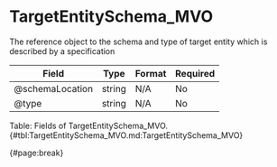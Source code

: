 <!--
    ATTENTION: This file was generated via gradle!
               Do NOT manually edit this file! Any such changes will be overwritten!
-->

# TargetEntitySchema_MVO

The reference object to the schema and type of target entity which is described by a specification

| Field | Type | Format | Required |
| ------- | ------- | ------- | --- |
| @schemaLocation | string | N/A | No |
| @type | string | N/A | No |

Table: Fields of TargetEntitySchema_MVO. {#tbl:TargetEntitySchema_MVO.md:TargetEntitySchema_MVO}

{#page:break}
